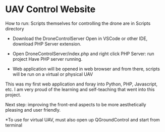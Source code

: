 # UAV Control Website 

How to run:
Scripts themselves for controlling the drone are in Scripts directory

- Download the DroneControlServer
Open in VSCode or other IDE, download PHP Server extension.

- Open DroneControlServer/index.php and right click PHP Server: run project 
Have PHP server running.

- Web application will be opened in web browser and from there, scripts will be run on a virtual or physical UAV

This was my first web application and foray into Python, PHP, Javascript, etc. I am very proud of the learning and self-teaching that went into this project. 

Next step: improving the front-end aspects to be more aesthetically pleasing and user friendly. 

*To use for virtual UAV, must also open up QGroundControl and start from terminal
